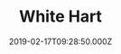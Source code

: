 ---
date: 2019-02-17T09:28:50.000Z
title: White Hart
latitude: 52.02869422434737
longitude: 0.8604100222070871
category: checkin
---